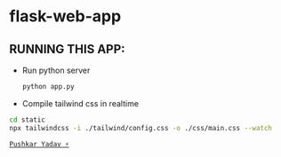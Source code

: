# flask-web-app

## RUNNING THIS APP:

- Run python server

  ```bash
  python app.py
  ```

- Compile tailwind css in realtime

```bash
cd static
npx tailwindcss -i ./tailwind/config.css -o ./css/main.css --watch
```

[`Pushkar Yadav ⚡`](https://pushkaryadav.in/)
